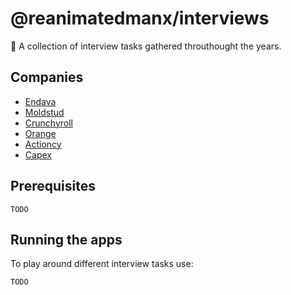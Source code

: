 # @reanimatedmanx/interviews

🌃 A collection of interview tasks gathered throuthought the years.

## Companies

- [Endava](https://endava.com)
- [Moldstud](https://moldstud.com)
- [Crunchyroll](https://crunchyroll.com)
- [Orange](https://orange.md)
- [Actioncy](https://actioncy.io)
- [Capex](https://capex.com)

## Prerequisites

`TODO`

## Running the apps

To play around different interview tasks use:

`TODO`
